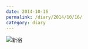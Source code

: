 ```yaml
---
date: 2014-10-16
permalink: /diary/2014/10/16/
category: diary
---
```


![新宿](http://instagram.com/p/uNmcLXSLp0/media?size=l "新宿")